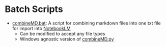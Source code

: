 # Batch Scripts
- [combineMD.bat](combineMD.bat): A script for combining markdown files into one txt file for import into [NotebookLM](https://notebooklm.google.com/)
    - Can be modified to accept any file types
    - Windows agnostic version of [combineMD.py](/Python/combine_md.py)
